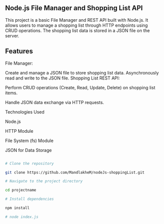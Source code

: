 
## Node.js File Manager and Shopping List API
This project is a basic File Manager and REST API built with Node.js. It allows users to manage a shopping list through HTTP endpoints using CRUD operations. The shopping list data is stored in a JSON file on the server.

## Features
File Manager:

Create and manage a JSON file to store shopping list data.
Asynchronously read and write to the JSON file.
Shopping List REST API:

Perform CRUD operations (Create, Read, Update, Delete) on shopping list items.

Handle JSON data exchange via HTTP requests.

Technologies Used

Node.js

HTTP Module

File System (fs) Module

JSON for Data Storage

```bash

# Clone the repository

git clone https://github.com/MandlakheM/nodeJs-shoppingList.git

# Navigate to the project directory

cd projectname

# Install dependencies

npm install

# node index.js
